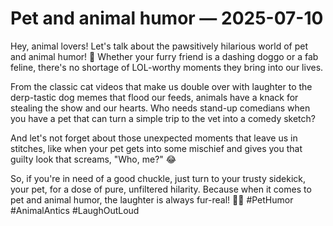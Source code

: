 # Pet and animal humor — 2025-07-10

Hey, animal lovers! Let's talk about the pawsitively hilarious world of pet and animal humor! 🐾 Whether your furry friend is a dashing doggo or a fab feline, there's no shortage of LOL-worthy moments they bring into our lives.

From the classic cat videos that make us double over with laughter to the derp-tastic dog memes that flood our feeds, animals have a knack for stealing the show and our hearts. Who needs stand-up comedians when you have a pet that can turn a simple trip to the vet into a comedy sketch?

And let's not forget about those unexpected moments that leave us in stitches, like when your pet gets into some mischief and gives you that guilty look that screams, "Who, me?" 😂

So, if you're in need of a good chuckle, just turn to your trusty sidekick, your pet, for a dose of pure, unfiltered hilarity. Because when it comes to pet and animal humor, the laughter is always fur-real! 🐶🐱 #PetHumor #AnimalAntics #LaughOutLoud